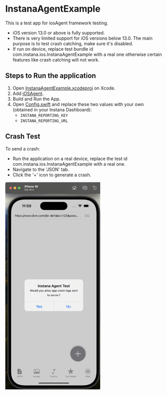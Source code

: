 # InstanaAgentExample

This is a test app for iosAgent framework testing.

- iOS version 13.0 or above is fully supported.
- There is very limited support for iOS versions below 13.0. The main purpose is to test crash catching, make sure it's disabled.
- If run on device, replace test bundle id com.instana.ios.InstanaAgentExample with a real one otherwise certain features like crash catching will not work.

## Steps to Run the application

1. Open [InstanaAgentExample.xcodeproj](../InstanaAgentExample.xcodeproj/) on Xcode. 
2. Add [iOSAgent](https://www.ibm.com/docs/en/instana-observability/1.0.286?topic=instana-monitoring-mobile-applications#ios).
3. Build and Run the App.
4. Open [Config.swift](./Config.swift) and replace these two values with your own (obtained in your Instana Dashboard): 
    -  `INSTANA_REPORTING_KEY`
    - `INSTANA_REPORTING_URL`

## Crash Test

To send a crash:
- Run the application on a real device, replace the test id com.instana.ios.InstanaAgentExample with a real one.
- Navigate to the 'JSON' tab. 
- Click the '+' icon to generate a crash.

<img src="./../images/iOSCrash.png" alt="Instana iOS Agent example" width="300">